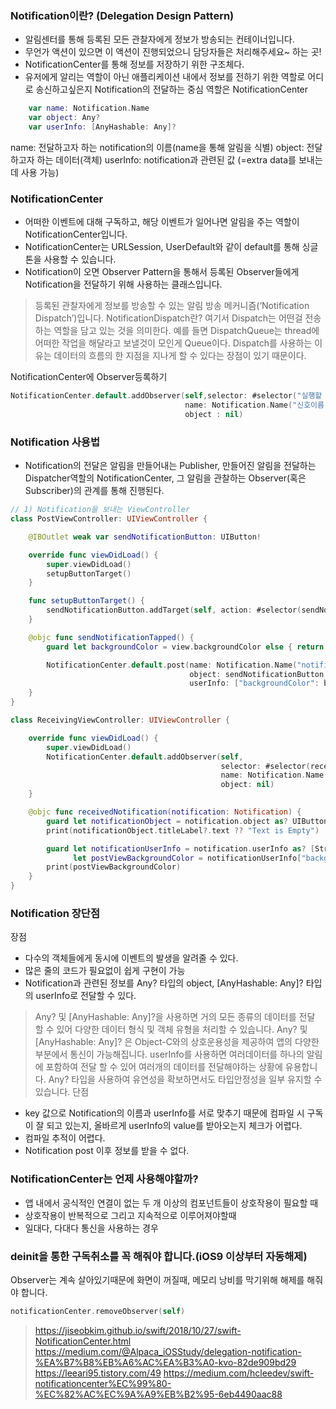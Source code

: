
### Notification이란? (Delegation Design Pattern)

- 알림센터를 통해 등록된 모든 관찰자에게 정보가 방송되는 컨테이너입니다. 
- 무언가 액션이 있으면 이 액션이 진행되었으니 담당자들은 처리해주세요~ 하는 곳!
- NotificationCenter를 통해 정보를 저장하기 위한 구조체다.
- 유저에게 알리는 역할이 아닌 애플리케이션 내에서 정보를 전하기 위한 역할로 어디로 송신하고싶은지 Notification의 전달하는 중심 역할은 NotificationCenter

```swift
    var name: Notification.Name
    var object: Any?
    var userInfo: [AnyHashable: Any]?
```
name: 전달하고자 하는 notification의 이름(name을 통해 알림을 식별)
object: 전달하고자 하는 데이터(객체)
userInfo: notification과 관련된 값 (=extra data를 보내는데 사용 가능)

### NotificationCenter

- 어떠한 이벤트에 대해 구독하고, 해당 이벤트가 일어나면 알림을 주는 역할이 NotificationCenter입니다.
- NotificationCenter는 URLSession, UserDefault와 같이 default를 통해 싱글톤을 사용할 수 있습니다.
- Notification이 오면 Observer Pattern을 통해서 등록된 Observer들에게 Notification을 전달하기 위해 사용하는 클래스입니다.
> 등록된 관찰자에게 정보를 방송할 수 있는 알림 방송 메커니즘(‘Notification Dispatch’)입니다.
 NotificationDispatch란? 여기서 Dispatch는 어떤걸 전송하는 역할을 담고 있는 것을 의미한다. 예를 들면 DispatchQueue는 thread에 어떠한 작업을 해달라고 보낼것이 모인게 Queue이다. Dispatch를 사용하는 이유는 데이터의 흐름의 한 지점을 지나게 할 수 있다는 장점이 있기 때문이다.

NotificationCenter에 Observer등록하기
```swift
NotificationCenter.default.addObserver(self,selector: #selector("실행할 함수"),
                                       name: Notification.Name("신호이름"),
                                       object : nil)
```
### Notification 사용법

- Notification의 전달은 알림을 만들어내는 Publisher, 만들어진 알림을 전달하는 Dispatcher역할의 NotificationCenter, 그 알림을 관찰하는 Observer(혹은 Subscriber)의 관계를 통해 진행된다.

```swift
// 1) Notification을 보내는 ViewController
class PostViewController: UIViewController {

    @IBOutlet weak var sendNotificationButton: UIButton!

    override func viewDidLoad() {
        super.viewDidLoad()
        setupButtonTarget()
    }

    func setupButtonTarget() {
        sendNotificationButton.addTarget(self, action: #selector(sendNotificationTapped), for: .touchUpInside)
    }

    @objc func sendNotificationTapped() {
        guard let backgroundColor = view.backgroundColor else { return }

        NotificationCenter.default.post(name: Notification.Name("notification"),
                                        object: sendNotificationButton,
                                        userInfo: ["backgroundColor": backgroundColor])
    }
}

class ReceivingViewController: UIViewController {

    override func viewDidLoad() {
        super.viewDidLoad()
        NotificationCenter.default.addObserver(self,
                                               selector: #selector(receivedNotification),
                                               name: Notification.Name("notification"),
                                               object: nil)
    }

    @objc func receivedNotification(notification: Notification) {
        guard let notificationObject = notification.object as? UIButton else { return }
        print(notificationObject.titleLabel?.text ?? "Text is Empty")

        guard let notificationUserInfo = notification.userInfo as? [String: UIColor],
              let postViewBackgroundColor = notificationUserInfo["backgroundColor"] else { return }
        print(postViewBackgroundColor)
    }
}

```

### Notification 장단점
장점
- 다수의 객체들에게 동시에 이벤트의 발생을 알려줄 수 있다.
- 많은 줄의 코드가 필요없이 쉽게 구현이 가능
- Notification과 관련된 정보를 Any? 타입의 object, [AnyHashable: Any]? 타입의 userInfo로 전달할 수 있다.
> Any? 및 [AnyHashable: Any]?을 사용하면 거의 모든 종류의 데이터를 전달 할 수 있어 다양한 데이터 형식 및 객체 유형을 처리할 수 있습니다.
> Any? 및 [AnyHashable: Any]? 은 Object-C와의 상호운용성을 제공하여 앱의 다양한 부분에서 통신이 가능해집니다.
> userInfo를 사용하면 여러데이터를 하나의 알림에 포함하여 전달 할 수 있어 여러개의 데이터를 전달해야하는 상황에 유용합니다.
> Any? 타입을 사용하여 유연성을 확보하면서도 타입안정성을 일부 유지할 수 있습니다.
단점
- key 값으로 Notification의 이름과 userInfo를 서로 맞추기 때문에 컴파일 시 구독이 잘 되고 있는지, 올바르게 userInfo의 value를 받아오는지 체크가 어렵다.
- 컴파일 추적이 어렵다.
- Notification post 이후 정보를 받을 수 없다.


### NotificationCenter는 언제 사용해야할까?
- 앱 내에서 공식적인 연결이 없는 두 개 이상의 컴포넌트들이 상호작용이 필요할 때
- 상호작용이 반복적으로 그리고 지속적으로 이루어져야할때
- 일대다, 다대다 통신을 사용하는 경우

### deinit을 통한 구독취소를 꼭 해줘야 합니다.(iOS9 이상부터 자동해제)
Observer는 계속 살아있기때문에 화면이 꺼질때, 메모리 낭비를 막기위해 해제를 해줘야 합니다.

```swift
notificationCenter.removeObserver(self)
```



> https://jiseobkim.github.io/swift/2018/10/27/swift-NotificationCenter.html
> https://medium.com/@Alpaca_iOSStudy/delegation-notification-%EA%B7%B8%EB%A6%AC%EA%B3%A0-kvo-82de909bd29
> https://leeari95.tistory.com/49
> https://medium.com/hcleedev/swift-notificationcenter%EC%99%80-%EC%82%AC%EC%9A%A9%EB%B2%95-6eb4490aac88
